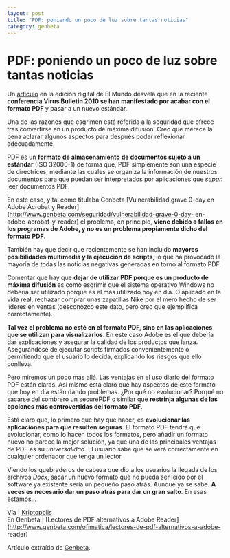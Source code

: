 ```yaml
---
layout: post
title: "PDF: poniendo un poco de luz sobre tantas noticias"
category: genbeta
---
```


# PDF: poniendo un poco de luz sobre tantas noticias

Un
[artículo](http://www.elmundo.es/elmundo/2010/10/01/navegante/1285934670.html)
en la edición digital de El Mundo desvela que en la reciente **conferencia
Virus Bulletin 2010 se han manifestado por acabar con el formato PDF** y pasar
a un nuevo estándar.

Una de las razones que esgrimen está referida a la seguridad que ofrece tras
convertirse en un producto de máxima difusión. Creo que merece la pena aclarar
algunos aspectos para después poder reflexionar adecuadamente.  
  
PDF es un **formato de almacenamiento de documentos sujeto a un estándar**
(ISO 32000-1) de forma que, PDF simplemente son una especie de directrices,
mediante las cuales se organiza la información de nuestros documentos para que
puedan ser interpretados por aplicaciones que _sepan_ leer documentos PDF.

En este caso, y tal como titulaba Genbeta [Vulnerabilidad grave 0-day en Adobe
Acrobat y Reader](http://www.genbeta.com/seguridad/vulnerabilidad-grave-0-day-
en-adobe-acrobat-y-reader) el problema, en principio, **viene debido a fallos
en los programas de Adobe, y no es un problema propiamente dicho del formato
PDF**.

También hay que decir que recientemente se han incluido **mayores
posibilidades multimedia y la ejecución de scripts**, lo que ha provocado la
mayoría de todas las noticias negativas generadas en torno al formato PDF.

Comentar que hay que **dejar de utilizar PDF porque es un producto de máxima
difusión** es como esgrimir que el sistema operativo Windows no debería ser
utilizado porque es el más utilizado hoy en día. O aplicado en la vida real,
rechazar comprar unas zapatillas Nike por el mero hecho de ser líderes en
ventas (desconozco este dato, pero creo que ejemplifica correctamente).

**Tal vez el problema no esté en el formato PDF, sino en las aplicaciones que se utilizan para visualizarlos**. En este caso Adobe es el que debería dar explicaciones y asegurar la calidad de los productos que lanza. Asegurándose de ejecutar scripts firmados convenientemente o permitiendo que el usuario lo decida, explicando los riesgos que ello conlleva.

Pero miremos un poco más allá. Las ventajas en el uso diario del formato PDF
están claras. Así mismo está claro que hay aspectos de este formato que hoy en
día están dando problemas. ¿Por qué no evolucionar? Porqué no sacarse del
sombrero un securePDF o similar que **restrinja algunas de las opciones más
controvertidas del formato PDF**.

Está claro que, lo primero que hay que hacer, es **evolucionar las
aplicaciones para que resulten seguras**. El formato PDF tendrá que
evolucionar, como lo hacen todos los formatos, pero añadir un formato nuevo no
parece la mejor solución, ya que una de las principales ventajas de PDF es su
_universalidad_. El usuario sabe que se verá correctamente en cualquier
ordenador que tenga un lector.

Viendo los quebraderos de cabeza que dio a los usuarios la llegada de los
archivos _Docx_, sacar un nuevo formato que no pueda ser leído por el software
ya existente sería un pequeño paso atrás. Aunque ya se sabe. **A veces es
necesario dar un paso atrás para dar un gran salto**. En esas estamos…

Vía | [Kriptopolis](http://www.kriptopolis.org/seguirdad-pdf)  
En Genbeta | [Lectores de PDF alternativos a Adobe
Reader](http://www.genbeta.com/ofimatica/lectores-de-pdf-alternativos-a-adobe-
reader)

Artículo extraído de [Genbeta](http://www.genbeta.com).